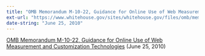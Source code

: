 ```yaml
---
title: "OMB Memorandum M-10-22, Guidance for Online Use of Web Measurement and Customization Technologies"
ext-url: "https://www.whitehouse.gov/sites/whitehouse.gov/files/omb/memoranda/2010/m10-22.pdf"
date-string: "June 25, 2010"
---
```

[OMB Memorandum M-10-22, Guidance for Online Use of Web Measurement and Customization Technologies](https://www.whitehouse.gov/sites/whitehouse.gov/files/omb/memoranda/2010/m10-22.pdf) (June 25, 2010)

